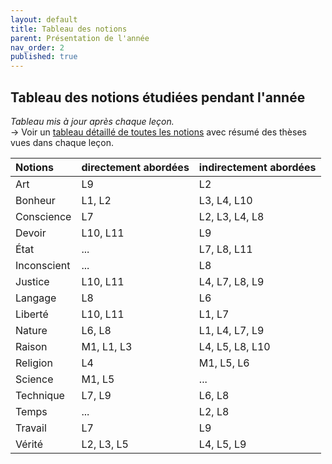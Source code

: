 ```yaml
---
layout: default
title: Tableau des notions
parent: Présentation de l'année
nav_order: 2
published: true
---
```


## Tableau des notions étudiées pendant l'année
*Tableau mis à jour après chaque leçon.*  
→ Voir un [tableau détaillé de toutes les notions](../../docs/Présentation/L0-3-notions.html) avec résumé des thèses vues dans chaque leçon.

| Notions        | directement abordées        | indirectement abordées |
|:-------------|:------------------|:------|
| Art | L9 | L2  |
| Bonheur | L1, L2   | L3, L4, L10  |
| Conscience  | L7 | L2, L3, L4, L8  |
| Devoir | L10, L11   | L9  |
| État  | ... | L7, L8, L11  |
| Inconscient | ...   | L8  |
| Justice   | L10, L11 | L4, L7, L8, L9  |
| Langage | L8   | L6  |
| Liberté  | L10, L11 | L1, L7  |
| Nature | L6, L8   | L1, L4, L7, L9  |
| Raison  | M1, L1, L3 | L4, L5, L8, L10  |
| Religion | L4   | M1, L5, L6  |
| Science | M1, L5 | ...  |
| Technique | L7, L9   | L6, L8  |
| Temps | ... | L2, L8  |
| Travail | L7   | L9  |
| Vérité  | L2, L3, L5 | L4, L5, L9  |

